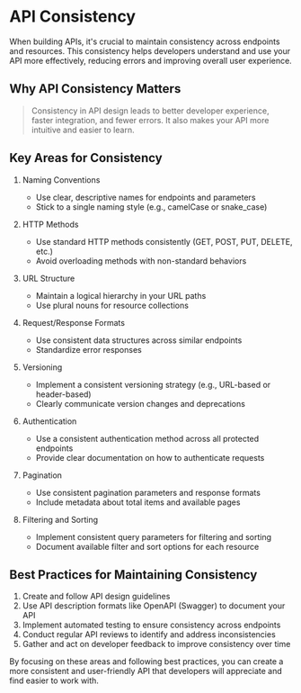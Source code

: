 # API Consistency

When building APIs, it's crucial to maintain consistency across endpoints and resources. This consistency helps developers understand and use your API more effectively, reducing errors and improving overall user experience.

## Why API Consistency Matters

> Consistency in API design leads to better developer experience, faster integration, and fewer errors. It also makes your API more intuitive and easier to learn.

## Key Areas for Consistency

1. Naming Conventions
   - Use clear, descriptive names for endpoints and parameters
   - Stick to a single naming style (e.g., camelCase or snake_case)

2. HTTP Methods
   - Use standard HTTP methods consistently (GET, POST, PUT, DELETE, etc.)
   - Avoid overloading methods with non-standard behaviors

3. URL Structure
   - Maintain a logical hierarchy in your URL paths
   - Use plural nouns for resource collections

4. Request/Response Formats
   - Use consistent data structures across similar endpoints
   - Standardize error responses

5. Versioning
   - Implement a consistent versioning strategy (e.g., URL-based or header-based)
   - Clearly communicate version changes and deprecations

6. Authentication
   - Use a consistent authentication method across all protected endpoints
   - Provide clear documentation on how to authenticate requests

7. Pagination
   - Use consistent pagination parameters and response formats
   - Include metadata about total items and available pages

8. Filtering and Sorting
   - Implement consistent query parameters for filtering and sorting
   - Document available filter and sort options for each resource

## Best Practices for Maintaining Consistency

1. Create and follow API design guidelines
2. Use API description formats like OpenAPI (Swagger) to document your API
3. Implement automated testing to ensure consistency across endpoints
4. Conduct regular API reviews to identify and address inconsistencies
5. Gather and act on developer feedback to improve consistency over time

By focusing on these areas and following best practices, you can create a more consistent and user-friendly API that developers will appreciate and find easier to work with.